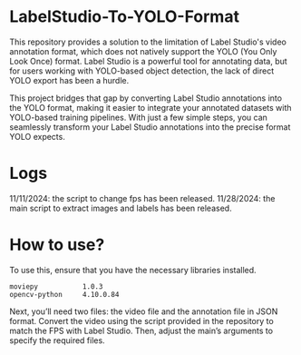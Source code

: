 # LabelStudio-To-YOLO-Format
This repository provides a solution to the limitation of Label Studio's video annotation format, which does not natively support the YOLO (You Only Look Once) format. Label Studio is a powerful tool for annotating data, but for users working with YOLO-based object detection, the lack of direct YOLO export has been a hurdle.

This project bridges that gap by converting Label Studio annotations into the YOLO format, making it easier to integrate your annotated datasets with YOLO-based training pipelines. With just a few simple steps, you can seamlessly transform your Label Studio annotations into the precise format YOLO expects.

# Logs
11/11/2024: the script to change fps has been released.
11/28/2024: the main script to extract images and labels has been released.

# How to use?
To use this, ensure that you have the necessary libraries installed. 
```angular2html
moviepy           1.0.3
opencv-python     4.10.0.84

```

Next, you’ll need two files: the video file and the annotation file in JSON format. Convert the video using the script provided in the repository to match the FPS with Label Studio. Then, adjust the main’s arguments to specify the required files.
